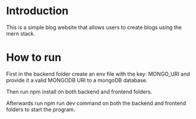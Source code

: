 # Introduction

This is a simple blog website that allows users to create blogs using the mern stack.

# How to run
First in the backend folder create an env file with the key: MONGO_URI and provide it a valid MONGODB URI to a mongoDB database.

Then run npm install on both backend and frontend folders.

Afterwards run npm run dev command on both the backend and frontend folders to start the program.
